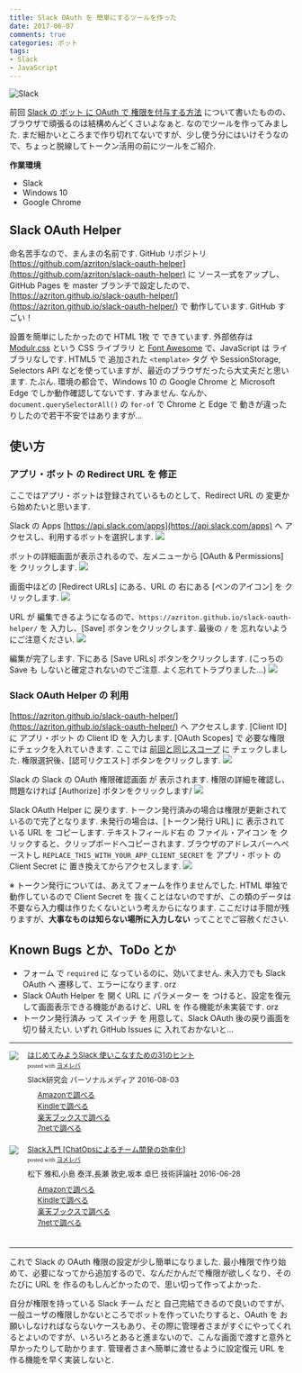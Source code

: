 ```yaml
---
title: Slack OAuth を 簡単にするツールを作った
date: 2017-06-07
comments: true
categories: ボット
tags:
- Slack
- JavaScript
---
```


![](/images/slack/slack.png "Slack")

前回 [Slack の ボット に OAuth で 権限を付与する方法](/2017/06/01/SlackのボットにOAuthで権限を追加する/) について書いたものの、ブラウザで頑張るのは結構めんどくさいよなぁと. なのでツールを作ってみました. まだ細かいところまで作り切れてないですが、少し使う分にはいけそうなので、ちょっと脱線してトークン活用の前にツールをご紹介.


**作業環境**
- Slack
- Windows 10
- Google Chrome


## Slack OAuth Helper
命名苦手なので、まんまの名前です.
GitHub リポジトリ [https://github.com/azriton/slack-oauth-helper](https://github.com/azriton/slack-oauth-helper) に ソース一式をアップし、GitHub Pages を master ブランチで設定したので、[https://azriton.github.io/slack-oauth-helper/](https://azriton.github.io/slack-oauth-helper/) で 動作しています. GitHub すごい！

設置を簡単にしたかったので HTML 1枚 で できています. 外部依存は [Modulr.css](https://decorator.io/modulr/) という CSS ライブラリ と [Font Awesome](http://fontawesome.io/) で、JavaScript は ライブラリなしです.
HTML5 で 追加された `<template>` タグ や SessionStorage, Selectors API などを使っていますが、最近のブラウザだったら大丈夫だと思います. たぶん. 環境の都合で、Windows 10 の Google Chrome と Microsoft Edge でしか動作確認してないです. すみません.
なんか、`document.querySelectorAll()` の `for-of` で Chrome と Edge で 動きが違ったりしたので若干不安ではありますが...


## 使い方
### アプリ・ボット の Redirect URL を 修正
ここではアプリ・ボットは登録されているものとして、Redirect URL の 変更から始めたいと思います.

Slack の Apps [https://api.slack.com/apps](https://api.slack.com/apps) へ アクセスし、利用するボットを選択します.
![](/images/slack/oauth-helper/01.png)

ボットの詳細画面が表示されるので、左メニューから [OAuth & Permissions] を クリックします.
![](/images/slack/oauth-helper/02.png)

画面中ほどの [Redirect URLs] にある、URL の 右にある [ペンのアイコン] を クリックします.
![](/images/slack/oauth-helper/03.png)

URL が 編集できるようになるので、`https://azriton.github.io/slack-oauth-helper/` を 入力し、[Save] ボタンをクリックします. 最後の `/` を 忘れないようにご注意ください.
![](/images/slack/oauth-helper/04.png)

編集が完了します. 下にある [Save URLs] ボタンをクリックします. (こっちの Save も しないと確定されないのでご注意. よく忘れてトラブりました...)
![](/images/slack/oauth-helper/05.png)


### Slack OAuth Helper の 利用
[https://azriton.github.io/slack-oauth-helper/](https://azriton.github.io/slack-oauth-helper/) へ アクセスします.
[Client ID] に アプリ・ボット の Client ID を 入力します.
[OAuth Scopes] で 必要な権限にチェックを入れていきます. ここでは [前回と同じスコープ](/2017/06/01/SlackのボットにOAuthで権限を追加する/#OAuth-で-権限を追加) に チェックしました.
権限選択後、[認可リクエスト] ボタンをクリックします.
![](/images/slack/oauth-helper/06.png)

Slack の Slack の OAuth 権限確認画面 が 表示されます. 権限の詳細を確認し、問題なければ [Authorize] ボタンをクリックします/
![](/images/slack/oauth-helper/07.png)

Slack OAuth Helper に 戻ります. トークン発行済みの場合は権限が更新されているので完了となります.
未発行の場合は、[トークン発行 URL] に 表示されている URL を コピーします. テキストフィールド右 の ファイル・アイコン を クリックすると、クリップボードへコピーされます. ブラウザのアドレスバーへペーストし `REPLACE_THIS_WITH_YOUR_APP_CLIENT_SECRET` を アプリ・ボット の Client Secret に 置き換えてからアクセスします.
![](/images/slack/oauth-helper/08.png)

※ トークン発行については、あえてフォームを作りませんでした. HTML 単独で動作しているので Client Secret を 抜くことはないのですが、この類のデータは不要なら入力欄は作りたくないという考えからになります. ここだけは手間が残りますが、**大事なものは知らない場所に入力しない** ってことでご容赦ください.


## Known Bugs とか、ToDo とか
- フォーム で `required` に なっているのに、効いてません. 未入力でも Slack OAuth へ 遷移して、エラーになります. orz
- Slack OAuth Helper を 開く URL に パラメーター を つけると、設定を復元して画面表示できる機能があるけど、URL を 作る機能が未実装です. orz
- トークン発行済み って スイッチ を 用意して、Slack OAuth 後の戻り画面を切り替えたい.
いずれ GitHub Issues に 入れておかないと...



- - - -
<div class="booklink-box" style="text-align:left;padding-bottom:20px;font-size:small;/zoom: 1;overflow: hidden;"><div class="booklink-image" style="float:left;margin:0 15px 10px 0;"><a href="//af.moshimo.com/af/c/click?a_id=860699&p_id=170&pc_id=185&pl_id=4062&s_v=b5Rz2P0601xu&url=http%3A%2F%2Fwww.amazon.co.jp%2Fexec%2Fobidos%2FASIN%2F4893623265" target="_blank" ><img src="https://images-fe.ssl-images-amazon.com/images/I/51SYfM4adrL._SL160_.jpg" style="border: none;" /></a><img src="//i.moshimo.com/af/i/impression?a_id=860699&p_id=170&pc_id=185&pl_id=4062" width="1" height="1" style="border:none;"></div><div class="booklink-info" style="line-height:120%;/zoom: 1;overflow: hidden;"><div class="booklink-name" style="margin-bottom:10px;line-height:120%"><a href="//af.moshimo.com/af/c/click?a_id=860699&p_id=170&pc_id=185&pl_id=4062&s_v=b5Rz2P0601xu&url=http%3A%2F%2Fwww.amazon.co.jp%2Fexec%2Fobidos%2FASIN%2F4893623265" target="_blank" >はじめてみようSlack 使いこなすための31のヒント</a><img src="//i.moshimo.com/af/i/impression?a_id=860699&p_id=170&pc_id=185&pl_id=4062" width="1" height="1" style="border:none;"><div class="booklink-powered-date" style="font-size:8pt;margin-top:5px;font-family:verdana;line-height:120%">posted with <a href="https://yomereba.com" rel="nofollow" target="_blank">ヨメレバ</a></div></div><div class="booklink-detail" style="margin-bottom:5px;">Slack研究会 パーソナルメディア 2016-08-03    </div><div class="booklink-link2" style="margin-top:10px;"><div class="shoplinkamazon" style="margin-right:5px;background: url('//img.yomereba.com/yl.gif') 0 0 no-repeat;padding: 2px 0 2px 18px;white-space: nowrap;"><a href="//af.moshimo.com/af/c/click?a_id=860699&p_id=170&pc_id=185&pl_id=4062&s_v=b5Rz2P0601xu&url=http%3A%2F%2Fwww.amazon.co.jp%2Fexec%2Fobidos%2FASIN%2F4893623265" target="_blank" >Amazonで調べる</a><img src="//i.moshimo.com/af/i/impression?a_id=860699&p_id=170&pc_id=185&pl_id=4062" width="1" height="1" style="border:none;"></div><div class="shoplinkkindle" style="margin-right:5px;background: url('//img.yomereba.com/yl.gif') 0 0 no-repeat;padding: 2px 0 2px 18px;white-space: nowrap;"><a href="//af.moshimo.com/af/c/click?a_id=860699&p_id=170&pc_id=185&pl_id=4062&s_v=b5Rz2P0601xu&url=http%3A%2F%2Fwww.amazon.co.jp%2Fexec%2Fobidos%2FASIN%2FB01L7HCBT2%2F" target="_blank" >Kindleで調べる</a><img src="//i.moshimo.com/af/i/impression?a_id=860699&p_id=170&pc_id=185&pl_id=4062" width="1" height="1" style="border:none;"></div><div class="shoplinkrakuten" style="margin-right:5px;background: url('//img.yomereba.com/yl.gif') 0 -50px no-repeat;padding: 2px 0 2px 18px;white-space: nowrap;"><a href="//af.moshimo.com/af/c/click?a_id=862013&p_id=56&pc_id=56&pl_id=637&s_v=b5Rz2P0601xu&url=http%3A%2F%2Fbooks.rakuten.co.jp%2Frb%2F14364488%2F" target="_blank" >楽天ブックスで調べる</a><img src="//i.moshimo.com/af/i/impression?a_id=862013&p_id=56&pc_id=56&pl_id=637" width="1" height="1" style="border:none;"></div>            <div class="shoplinkseven" style="margin-right:5px;background: url('//img.yomereba.com/yl.gif') 0 -100px no-repeat;padding: 2px 0 2px 18px;white-space: nowrap;"><a href="//af.moshimo.com/af/c/click?a_id=860693&p_id=932&pc_id=1188&pl_id=12456&s_v=b5Rz2P0601xu&url=http%3A%2F%2F7net.omni7.jp%2Fsearch%2F%3FsearchKeywordFlg%3D1%26keyword%3D4-89-362326-3%2520%257C%25204-893-62326-3%2520%257C%25204-8936-2326-3%2520%257C%25204-89362-326-3%2520%257C%25204-893623-26-3%2520%257C%25204-8936232-6-3" target="_blank" >7netで調べる<img src="//i.moshimo.com/af/i/impression?a_id=860693&p_id=932&pc_id=1188&pl_id=12456" width="1" height="1" style="border:none;"></a></div>                          </div></div><div class="booklink-footer" style="clear: left"></div></div>

<div class="booklink-box" style="text-align:left;padding-bottom:20px;font-size:small;/zoom: 1;overflow: hidden;"><div class="booklink-image" style="float:left;margin:0 15px 10px 0;"><a href="//af.moshimo.com/af/c/click?a_id=860699&p_id=170&pc_id=185&pl_id=4062&s_v=b5Rz2P0601xu&url=http%3A%2F%2Fwww.amazon.co.jp%2Fexec%2Fobidos%2FASIN%2F4774182389" target="_blank" ><img src="https://images-fe.ssl-images-amazon.com/images/I/51g9K9r7quL._SL160_.jpg" style="border: none;" /></a><img src="//i.moshimo.com/af/i/impression?a_id=860699&p_id=170&pc_id=185&pl_id=4062" width="1" height="1" style="border:none;"></div><div class="booklink-info" style="line-height:120%;/zoom: 1;overflow: hidden;"><div class="booklink-name" style="margin-bottom:10px;line-height:120%"><a href="//af.moshimo.com/af/c/click?a_id=860699&p_id=170&pc_id=185&pl_id=4062&s_v=b5Rz2P0601xu&url=http%3A%2F%2Fwww.amazon.co.jp%2Fexec%2Fobidos%2FASIN%2F4774182389" target="_blank" >Slack入門 [ChatOpsによるチーム開発の効率化]</a><img src="//i.moshimo.com/af/i/impression?a_id=860699&p_id=170&pc_id=185&pl_id=4062" width="1" height="1" style="border:none;"><div class="booklink-powered-date" style="font-size:8pt;margin-top:5px;font-family:verdana;line-height:120%">posted with <a href="https://yomereba.com" rel="nofollow" target="_blank">ヨメレバ</a></div></div><div class="booklink-detail" style="margin-bottom:5px;">松下 雅和,小島 泰洋,長瀬 敦史,坂本 卓巳 技術評論社 2016-06-28    </div><div class="booklink-link2" style="margin-top:10px;"><div class="shoplinkamazon" style="margin-right:5px;background: url('//img.yomereba.com/yl.gif') 0 0 no-repeat;padding: 2px 0 2px 18px;white-space: nowrap;"><a href="//af.moshimo.com/af/c/click?a_id=860699&p_id=170&pc_id=185&pl_id=4062&s_v=b5Rz2P0601xu&url=http%3A%2F%2Fwww.amazon.co.jp%2Fexec%2Fobidos%2FASIN%2F4774182389" target="_blank" >Amazonで調べる</a><img src="//i.moshimo.com/af/i/impression?a_id=860699&p_id=170&pc_id=185&pl_id=4062" width="1" height="1" style="border:none;"></div><div class="shoplinkkindle" style="margin-right:5px;background: url('//img.yomereba.com/yl.gif') 0 0 no-repeat;padding: 2px 0 2px 18px;white-space: nowrap;"><a href="//af.moshimo.com/af/c/click?a_id=860699&p_id=170&pc_id=185&pl_id=4062&s_v=b5Rz2P0601xu&url=http%3A%2F%2Fwww.amazon.co.jp%2Fexec%2Fobidos%2FASIN%2FB01HI2TD28%2F" target="_blank" >Kindleで調べる</a><img src="//i.moshimo.com/af/i/impression?a_id=860699&p_id=170&pc_id=185&pl_id=4062" width="1" height="1" style="border:none;"></div><div class="shoplinkrakuten" style="margin-right:5px;background: url('//img.yomereba.com/yl.gif') 0 -50px no-repeat;padding: 2px 0 2px 18px;white-space: nowrap;"><a href="//af.moshimo.com/af/c/click?a_id=862013&p_id=56&pc_id=56&pl_id=637&s_v=b5Rz2P0601xu&url=http%3A%2F%2Fbooks.rakuten.co.jp%2Frb%2F14263497%2F" target="_blank" >楽天ブックスで調べる</a><img src="//i.moshimo.com/af/i/impression?a_id=862013&p_id=56&pc_id=56&pl_id=637" width="1" height="1" style="border:none;"></div>           <div class="shoplinkseven" style="margin-right:5px;background: url('//img.yomereba.com/yl.gif') 0 -100px no-repeat;padding: 2px 0 2px 18px;white-space: nowrap;"><a href="//af.moshimo.com/af/c/click?a_id=860693&p_id=932&pc_id=1188&pl_id=12456&s_v=b5Rz2P0601xu&url=http%3A%2F%2F7net.omni7.jp%2Fsearch%2F%3FsearchKeywordFlg%3D1%26keyword%3D4-77-418238-4%2520%257C%25204-774-18238-4%2520%257C%25204-7741-8238-4%2520%257C%25204-77418-238-4%2520%257C%25204-774182-38-4%2520%257C%25204-7741823-8-4" target="_blank" >7netで調べる<img src="//i.moshimo.com/af/i/impression?a_id=860693&p_id=932&pc_id=1188&pl_id=12456" width="1" height="1" style="border:none;"></a></div>                          </div></div><div class="booklink-footer" style="clear: left"></div></div>



- - - -
これで Slack の OAuth 権限の設定が少し簡単になりました. 最小権限で作り始めて、必要になってから追加するので、なんだかんだで権限が欲しくなり、そのたびに URL を 作るのもしんどかったので、思い切って作ってよかった.

自分が権限を持っている Slack チーム だと 自己完結できるので良いのですが、一般ユーザの権限しかないところでボットを作っていたりすると、OAuth を お願いしなければならないケースもあり、その際に管理者さまがすぐにやってくれるとよいのですが、いろいろとあると進まないので、こんな画面で渡すと意外と早かったりして助かります. 管理者さまへ簡単に渡せるように設定復元 URL を 作る機能を早く実装しないと.
